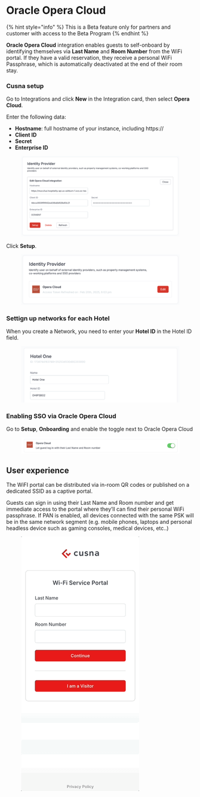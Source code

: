 # Oracle Opera Cloud

{% hint style="info" %}
This is a Beta feature only for partners and customer with access to the Beta Program
{% endhint %}

**Oracle Opera Cloud** integration enables guests to self-onboard by identifying themselves via **Last Name** and **Room Number** from the WiFi portal. If they have a valid reservation, they receive a personal WiFi Passphrase, which is automatically deactivated at the end of their room stay.



### Cusna setup

Go to Integrations and click **New** in the Integration card, then select **Opera Cloud**.

Enter the following data:

* **Hostname**: full hostname of your instance, including https://
* **Client ID**
* **Secret**
* **Enterprise ID**

<figure><img src="../../.gitbook/assets/image (1).png" alt=""><figcaption></figcaption></figure>

Click **Setup**.

<figure><img src="../../.gitbook/assets/image.png" alt=""><figcaption></figcaption></figure>

### Settign up networks for each Hotel

When you create a Network, you need to enter your **Hotel ID** in the Hotel ID field.

<figure><img src="../../.gitbook/assets/image (2).png" alt=""><figcaption></figcaption></figure>

### Enabling SSO via Oracle Opera Cloud

Go to **Setup**, **Onboarding** and enable the toggle next to Oracle Opera Cloud

<figure><img src="../../.gitbook/assets/image (3).png" alt=""><figcaption></figcaption></figure>

## User experience

The WiFI portal can be distributed via in-room QR codes or published on a dedicated SSID as a captive portal.

Guests can sign in using their Last Name and Room number and get immediate access to the portal where they’ll can find their personal WiFi passphrase. If PAN is enabled, all devices connected with the same PSK will be in the same network segment (e.g. mobile phones, laptops and personal headless device such as gaming consoles, medical devices, etc..)



<figure><img src="../../.gitbook/assets/operaUX.gif" alt=""><figcaption></figcaption></figure>

